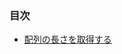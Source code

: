 ### 目次

* [配列の長さを取得する](https://github.com/siman-man/Manaby/blob/master/document/tips/Array/length.md)
